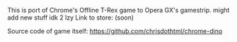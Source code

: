 This is port of Chrome's Offline T-Rex game to Opera GX's gamestrip. might add new stuff idk 2 lzy
Link to store: (soon)

Source code of game itself: https://github.com/chrisdothtml/chrome-dino
